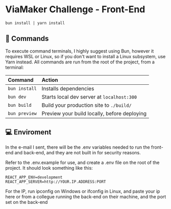 # ViaMaker Challenge - Front-End

```batch
bun install | yarn install
```

## 🧞 Commands

To execute command terminals, I highly suggest using Bun, however it requires WSL or Linux, so if you don't want to install a Linux subsystem, use Yarn instead.
All commands are run from the root of the project, from a terminal:

| Command               | Action                                           |
| :---------------------| :----------------------------------------------- |
| `bun install`         | Installs dependencies                            |
| `bun dev`             | Starts local dev server at `localhost:300`      |
| `bun build`           | Build your production site to `./build/`          |
| `bun preview`         | Preview your build locally, before deploying     |

## 💻 Enviroment

In the e-mail I sent, there will be the .env variables needed to run the front-end and back-end,
and they are not built in for security reasons.

Refer to the .env.example for use, and create a .env file on the root of the project.
It should look something like this:

```env
REACT_APP_ENV=development
REACT_APP_SERVER=http://YOUR.IP.ADDRESS:PORT
```

For the IP, run ipconfig on Windows or ifconfig in Linux, and paste your ip here or from a collegue running the back-end on their machine, and the port set on the back-end

